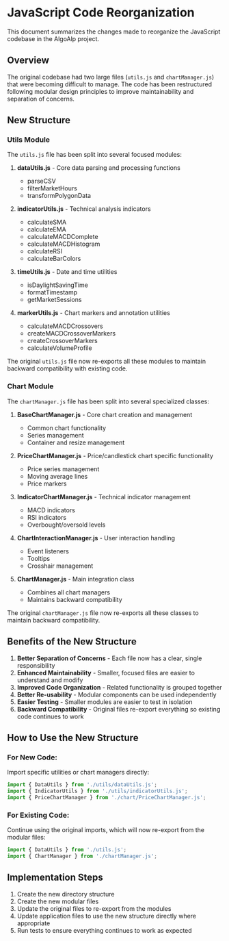# JavaScript Code Reorganization

This document summarizes the changes made to reorganize the JavaScript codebase in the AlgoAlp project.

## Overview

The original codebase had two large files (`utils.js` and `chartManager.js`) that were becoming difficult to manage. The code has been restructured following modular design principles to improve maintainability and separation of concerns.

## New Structure

### Utils Module

The `utils.js` file has been split into several focused modules:

1. **dataUtils.js** - Core data parsing and processing functions
   - parseCSV
   - filterMarketHours
   - transformPolygonData
   
2. **indicatorUtils.js** - Technical analysis indicators
   - calculateSMA
   - calculateEMA
   - calculateMACDComplete
   - calculateMACDHistogram
   - calculateRSI
   - calculateBarColors

3. **timeUtils.js** - Date and time utilities
   - isDaylightSavingTime
   - formatTimestamp
   - getMarketSessions

4. **markerUtils.js** - Chart markers and annotation utilities
   - calculateMACDCrossovers
   - createMACDCrossoverMarkers
   - createCrossoverMarkers
   - calculateVolumeProfile

The original `utils.js` file now re-exports all these modules to maintain backward compatibility with existing code.

### Chart Module

The `chartManager.js` file has been split into several specialized classes:

1. **BaseChartManager.js** - Core chart creation and management
   - Common chart functionality
   - Series management
   - Container and resize management

2. **PriceChartManager.js** - Price/candlestick chart specific functionality
   - Price series management
   - Moving average lines
   - Price markers

3. **IndicatorChartManager.js** - Technical indicator management
   - MACD indicators
   - RSI indicators
   - Overbought/oversold levels

4. **ChartInteractionManager.js** - User interaction handling
   - Event listeners
   - Tooltips
   - Crosshair management

5. **ChartManager.js** - Main integration class
   - Combines all chart managers
   - Maintains backward compatibility

The original `chartManager.js` file now re-exports all these classes to maintain backward compatibility.

## Benefits of the New Structure

1. **Better Separation of Concerns** - Each file now has a clear, single responsibility
2. **Enhanced Maintainability** - Smaller, focused files are easier to understand and modify
3. **Improved Code Organization** - Related functionality is grouped together
4. **Better Re-usability** - Modular components can be used independently
5. **Easier Testing** - Smaller modules are easier to test in isolation
6. **Backward Compatibility** - Original files re-export everything so existing code continues to work

## How to Use the New Structure

### For New Code:

Import specific utilities or chart managers directly:

```javascript
import { DataUtils } from './utils/dataUtils.js';
import { IndicatorUtils } from './utils/indicatorUtils.js';
import { PriceChartManager } from './chart/PriceChartManager.js';
```

### For Existing Code:

Continue using the original imports, which will now re-export from the modular files:

```javascript
import { DataUtils } from './utils.js';
import { ChartManager } from './chartManager.js';
```

## Implementation Steps

1. Create the new directory structure
2. Create the new modular files
3. Update the original files to re-export from the modules
4. Update application files to use the new structure directly where appropriate
5. Run tests to ensure everything continues to work as expected
